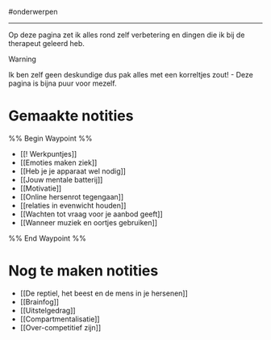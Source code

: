 
#onderwerpen

---
Op deze pagina zet ik alles rond zelf verbetering en dingen die ik bij de therapeut geleerd heb. 

> [!warning]
> Ik ben zelf geen deskundige dus pak alles met een korreltjes zout! - Deze pagina is bijna puur voor mezelf.

# Gemaakte notities

%% Begin Waypoint %%
- [[! Werkpuntjes]]
- [[Emoties maken ziek]]
- [[Heb je je apparaat wel nodig]]
- [[Jouw mentale batterij]]
- [[Motivatie]]
- [[Online hersenrot tegengaan]]
- [[relaties in evenwicht houden]]
- [[Wachten tot vraag voor je aanbod geeft]]
- [[Wanneer muziek en oortjes gebruiken]]

%% End Waypoint %%

# Nog te maken notities
* [[De reptiel, het beest en de mens in je hersenen]]
* [[Brainfog]]
* [[Uitstelgedrag]]
* [[Compartmentalisatie]]
* [[Over-competitief zijn]]
